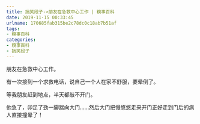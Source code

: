 ```yaml
---
title: 搞笑段子->朋友在急救中心工作 | 糗事百科
date: 2019-11-15 00:33:45
urlname: 170685fab315be2c78dc0c18ab7b51af
tags: 
- 糗事百科
categories:
- 糗事百科
- 搞笑段子
---
```

朋友在急救中心工作。

有一次接到一个求救电话，说自己一个人在家不舒服，要晕倒了。

等我朋友赶到地点，半天都敲不开门。

他急了，卯足了劲一脚踹向大门......然后大门把慢悠悠走来开门正好走到门后的病人直接撞晕了！


